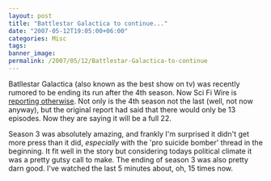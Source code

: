 ```yaml
---
layout: post
title: "Battlestar Galactica to continue..."
date: "2007-05-12T19:05:00+06:00"
categories: Misc 
tags: 
banner_image: 
permalink: /2007/05/12/Battlestar-Galactica-to-continue
---
```


Batllestar Galactica (also known as the best show on tv) was recently rumored to be ending its run after the 4th season. Now Sci Fi Wire is <a href="http://www.scifi.com/scifiwire/index.php?category=2&id=41457">reporting otherwise</a>. Not only is the 4th season not the last (well, not now anyway), but the original report had said that there would only be 13 episodes. Now they are saying it will be a full 22. 

Season 3 was absolutely amazing, and frankly I'm surprised it didn't get more press than it did, <i>especially</i> with the 'pro suicide bomber' thread in the beginning. It fit well in the story but considering todays political climate it was a pretty gutsy call to make. The ending of season 3 was also pretty darn good. I've watched the last 5 minutes about, oh, 15 times now.